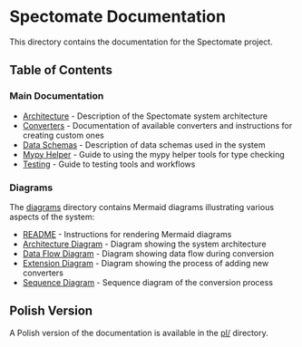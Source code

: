 # Spectomate Documentation

This directory contains the documentation for the Spectomate project.

## Table of Contents

### Main Documentation

- [Architecture](ARCHITECTURE.md) - Description of the Spectomate system architecture
- [Converters](CONVERTERS.md) - Documentation of available converters and instructions for creating custom ones
- [Data Schemas](SCHEMAS.md) - Description of data schemas used in the system
- [Mypy Helper](mypy_helper.md) - Guide to using the mypy helper tools for type checking
- [Testing](TESTING.md) - Guide to testing tools and workflows

### Diagrams

The [diagrams](diagrams/) directory contains Mermaid diagrams illustrating various aspects of the system:

- [README](diagrams/README.md) - Instructions for rendering Mermaid diagrams
- [Architecture Diagram](diagrams/ARCHITECTURE_DIAGRAM.md) - Diagram showing the system architecture
- [Data Flow Diagram](diagrams/DATA_FLOW_DIAGRAM.md) - Diagram showing data flow during conversion
- [Extension Diagram](diagrams/EXTENSION_DIAGRAM.md) - Diagram showing the process of adding new converters
- [Sequence Diagram](diagrams/SEQUENCE_DIAGRAM.md) - Sequence diagram of the conversion process

## Polish Version

A Polish version of the documentation is available in the [pl/](pl/) directory.

